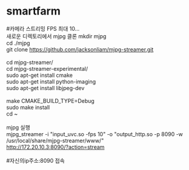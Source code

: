 # smartfarm

#카메라 스트리밍 FPS 최대 10...
<br/>
새로운 디렉토리에서 mjpg 클론
mkdir mjpg <br/>
cd ./mjpg <br/>
git clone https://github.com/jacksonliam/mjpg-streamer.git <br/>
 <br/>
cd mjpg-streamer/ <br/>
cd mjpg-streamer-experimental/ <br/>
sudo apt-get install cmake <br/>
sudo apt-get install python-imaging <br/>
sudo apt-get install libjpeg-dev <br/>
 <br/>
make CMAKE_BUILD_TYPE=Debug <br/>
sudo make install <br/>
cd ~ <br/>
 <br/>
mjpg 실행 <br/> 
mjpg_streamer -i "input_uvc.so -fps 10" -o "output_http.so -p 8090 -w /usr/local/share/mjpg-streamer/www/"</br>
http://172.20.10.3:8090/?action=stream
</br>
 <br/>
#자신의ip주소:8090 접속  <br/>
